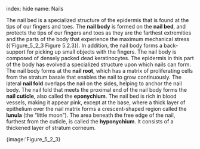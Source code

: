 index: hide
name: Nails

The nail bed is a specialized structure of the epidermis that is found at the tips of our fingers and toes. The  **nail body** is formed on the  **nail bed**, and protects the tips of our fingers and toes as they are the farthest extremities and the parts of the body that experience the maximum mechanical stress ({'Figure_5_2_3 Figure 5.2.3}). In addition, the nail body forms a back-support for picking up small objects with the fingers. The nail body is composed of densely packed dead keratinocytes. The epidermis in this part of the body has evolved a specialized structure upon which nails can form. The nail body forms at the  **nail root**, which has a matrix of proliferating cells from the stratum basale that enables the nail to grow continuously. The lateral  **nail fold** overlaps the nail on the sides, helping to anchor the nail body. The nail fold that meets the proximal end of the nail body forms the  **nail cuticle**, also called the  **eponychium**. The nail bed is rich in blood vessels, making it appear pink, except at the base, where a thick layer of epithelium over the nail matrix forms a crescent-shaped region called the  **lunula** (the “little moon”). The area beneath the free edge of the nail, furthest from the cuticle, is called the  **hyponychium**. It consists of a thickened layer of stratum corneum.


{image:'Figure_5_2_3}
        
